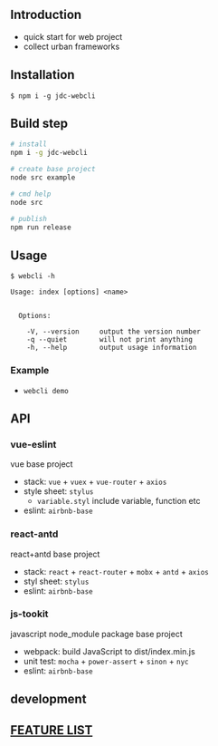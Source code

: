 ## Introduction
- quick start for web project
- collect urban frameworks

## Installation
```
$ npm i -g jdc-webcli
```

## Build step
```bash
# install
npm i -g jdc-webcli

# create base project
node src example

# cmd help
node src

# publish
npm run release

```

## Usage
```
$ webcli -h

Usage: index [options] <name>


  Options:

    -V, --version     output the version number
    -q --quiet        will not print anything
    -h, --help        output usage information
```

### Example
- `webcli demo`

## API

### vue-eslint
vue base project

- stack: `vue` + `vuex` + `vue-router` + `axios`
- style sheet: `stylus`
  - `variable.styl` include variable, function etc
- eslint: `airbnb-base`

### react-antd
react+antd base project

- stack: `react` + `react-router` + `mobx` + `antd` + `axios`
- styl sheet: `stylus`
- eslint: `airbnb-base`

### js-tookit
javascript node_module package base project

- webpack: build JavaScript to dist/index.min.js
- unit test: `mocha` + `power-assert` + `sinon` + `nyc`
- eslint: `airbnb-base`

## development
<!-- - `npm link`: link to global environment -->

## [FEATURE LIST](./TODO.md)

